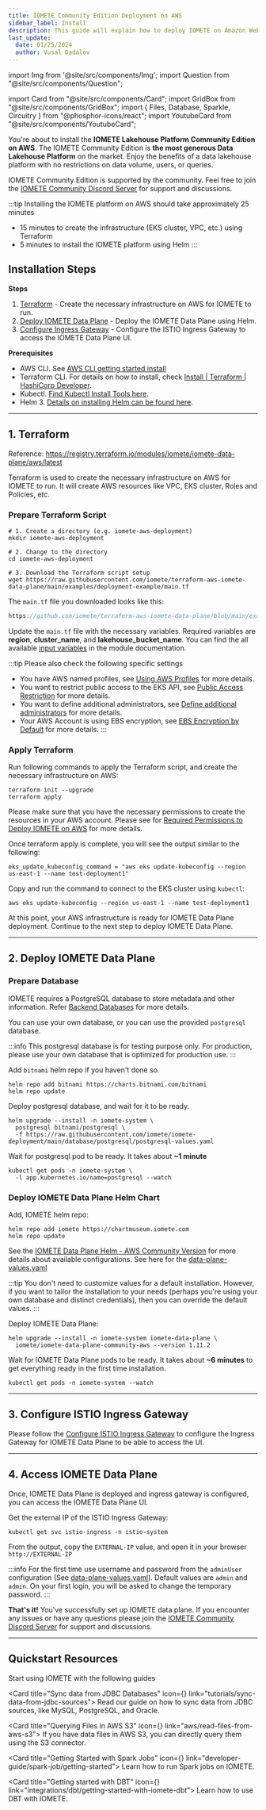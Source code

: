 ```yaml
---
title: IOMETE Community Edition Deployment on AWS
sidebar_label: Install
description: This guide will explain how to deploy IOMETE on Amazon Web Services using the AWS CLI and Terraform command line tools
last_update:
  date: 01/25/2024
  author: Vusal Dadalov
---
```


import Img from '@site/src/components/Img';
import Question from "@site/src/components/Question";

import Card from "@site/src/components/Card";
import GridBox from "@site/src/components/GridBox";
import { Files, Database, Sparkle, Circuitry } from "@phosphor-icons/react";
import YoutubeCard from "@site/src/components/YoutubeCard";

You're about to install the **IOMETE Lakehouse Platform Community Edition on AWS**. The IOMETE Community Edition is **the most generous Data Lakehouse Platform** on the market. Enjoy the benefits of a data lakehouse platform with no
restrictions on data volume, users, or queries.

IOMETE Community Edition is supported by the community. Feel free to join
the [IOMETE Community Discord Server](https://discord.gg/26GeyJx3Ut) for support and discussions.

:::tip Installing the IOMETE platform on AWS should take approximately 25 minutes

- 15 minutes to create the infrastructure (EKS cluster, VPC, etc.) using Terraform
- 5 minutes to install the IOMETE platform using Helm
  :::

<YoutubeCard link="https://www.youtube.com/embed/gNtZrnKNg4Y" title="Install IOMETE Community Edition on AWS: Free Data Lakehouse Tutorial" />

## Installation Steps

**Steps**

1. [Terraform](#1-terraform) - Create the necessary infrastructure on AWS for IOMETE to run.
2. [Deploy IOMETE Data Plane](#2-deploy-iomete-data-plane) - Deploy the IOMETE Data Plane using Helm.
3. [Configure Ingress Gateway](#3-configure-istio-ingress-gateway) - Configure the ISTIO Ingress Gateway to access the
   IOMETE Data Plane UI.

**Prerequisites**

- AWS CLI.
  See [AWS CLI getting started install](https://docs.aws.amazon.com/cli/latest/userguide/getting-started-install.html)
- Terraform CLI. For details on how to install,
  check [Install | Terraform | HashiCorp Developer](https://developer.hashicorp.com/terraform/install).
- Kubectl. [Find Kubectl Install Tools here](https://kubernetes.io/docs/tasks/tools/).
- Helm 3. [Details on installing Helm can be found here](https://helm.sh/docs/intro/install/).

---

## 1. Terraform

Reference: https://registry.terraform.io/modules/iomete/iomete-data-plane/aws/latest

Terraform is used to create the necessary infrastructure on AWS for IOMETE to run. It will create AWS resources like
VPC, EKS cluster, Roles and Policies, etc.

### Prepare Terraform Script

```shell
# 1. Create a directory (e.g. iomete-aws-deployment)
mkdir iomete-aws-deployment

# 2. Change to the directory
cd iomete-aws-deployment

# 3. Download the Terraform script setup
wget https://raw.githubusercontent.com/iomete/terraform-aws-iomete-data-plane/main/examples/deployment-example/main.tf
```

The `main.tf` file you downloaded looks like this:

```js reference showLineNumbers title="main.tf"
https://github.com/iomete/terraform-aws-iomete-data-plane/blob/main/examples/deployment-example/main.tf
```

Update the `main.tf` file with the necessary variables.
Required variables are **region**, **cluster_name**, and **lakehouse_bucket_name**.
You can find the all
available [input variables](https://registry.terraform.io/modules/iomete/iomete-data-plane/aws/latest?tab=inputs) in the
module documentation.

:::tip Please also check the following specific settings

- You have AWS named profiles, see [Using AWS Profiles](aws-advanced-settings#using-aws-profiles) for more details.
- You want to restrict public access to the EKS API,
  see [Public Access Restriction](aws-advanced-settings#public-access-restriction) for more details.
- You want to define additional administrators,
  see [Define additional administrators](aws-advanced-settings#define-additional-administrators) for more details.
- Your AWS Account is using EBS encryption,
  see [EBS Encryption by Default](aws-advanced-settings#ebs-encryption-by-default) for more details.
  :::

### Apply Terraform

Run following commands to apply the Terraform script, and create the necessary infrastructure on AWS:

```shell showLineNumbers
terraform init --upgrade
terraform apply
```

Please make sure that you have the necessary permissions to create the resources in your AWS account. Please see
for [Required Permissions to Deploy IOMETE on AWS](permissions) for more details.

Once terraform apply is complete, you will see the output similar to the following:

```shell showLineNumbers
eks_update_kubeconfig_command = "aws eks update-kubeconfig --region us-east-1 --name test-deployment1"
```

Copy and run the command to connect to the EKS cluster using `kubectl`:

```shell showLineNumbers
aws eks update-kubeconfig --region us-east-1 --name test-deployment1
```

At this point, your AWS infrastructure is ready for IOMETE Data Plane deployment. Continue to the next step to deploy
IOMETE Data Plane.

---

## 2. Deploy IOMETE Data Plane

### Prepare Database

IOMETE requires a PostgreSQL database to store metadata and other information. Refer [Backend Databases](/deployment/backend-databases) for more details.

You can use your own database, or you can use the provided `postgresql` database.

:::info
This postgresql database is for testing purpose only. For production, please use your own database that is optimized for production use.
:::

Add `bitnami` helm repo if you haven't done so.

```shell showLineNumbers
helm repo add bitnami https://charts.bitnami.com/bitnami
helm repo update
```

Deploy postgresql database, and wait for it to be ready.

```shell
helm upgrade --install -n iomete-system \
  postgresql bitnami/postgresql \
  -f https://raw.githubusercontent.com/iomete/iomete-deployment/main/database/postgresql/postgresql-values.yaml
```

Wait for postgresql pod to be ready. It takes about **~1 minute**

```shell
kubectl get pods -n iomete-system \
  -l app.kubernetes.io/name=postgresql --watch
```

### Deploy IOMETE Data Plane Helm Chart

Add, IOMETE helm repo:

```shell
helm repo add iomete https://chartmuseum.iomete.com
helm repo update
```

See
the [IOMETE Data Plane Helm - AWS Community Version](https://github.com/iomete/iomete-deployment/blob/main/aws/data-plane-helm/readme.md)
for more details about available configurations.
See here for
the [data-plane-values.yaml](https://github.com/iomete/iomete-deployment/blob/main/aws/data-plane-helm/data-plane-values.yaml)

:::tip
You don't need to customize values for a default installation. However, if you want to tailor the installation to your
needs (perhaps you're using your own database and distinct credentials), then you can override the default values.
:::

Deploy IOMETE Data Plane:

```shell
helm upgrade --install -n iomete-system iomete-data-plane \
  iomete/iomete-data-plane-community-aws --version 1.11.2
```

Wait for IOMETE Data Plane pods to be ready. It takes about **~6 minutes** to get everything ready in the first time
installation.

```shell
kubectl get pods -n iomete-system --watch
```

---

## 3. Configure ISTIO Ingress Gateway

Please follow the [Configure ISTIO Ingress Gateway](/deployment/configure-ingress) to configure the Ingress Gateway for
IOMETE Data Plane to be able to access the UI.

---

## 4. Access IOMETE Data Plane

Once, IOMETE Data Plane is deployed and ingress gateway is configured, you can access the IOMETE Data Plane UI.

Get the external IP of the ISTIO Ingress Gateway:

```shell
kubectl get svc istio-ingress -n istio-system
```

From the output, copy the `EXTERNAL-IP` value, and open it in your browser `http://EXTERNAL-IP`

:::info
For the first time use username and password from the `adminUser` configuration (See [data-plane-values.yaml](https://github.com/iomete/iomete-deployment/blob/main/aws/data-plane-helm/data-plane-values.yaml)). Default values
are `admin` and `admin`. On your first login, you will be asked to change the temporary password.
:::

**That's it!** You've successfully set up IOMETE data plane. If you encounter any issues or have any questions
please join the [IOMETE Community Discord Server](https://discord.gg/26GeyJx3Ut) for support and discussions.

---

## Quickstart Resources

Start using IOMETE with the following guides

<GridBox>

<Card title="Sync data from JDBC Databases" icon={<Database />} link="tutorials/sync-data-from-jdbc-sources">
Read our guide on how to sync data from JDBC sources, like MySQL, PostgreSQL, and Oracle.
</Card>

<Card title="Querying Files in AWS S3" icon={<Files />} link="aws/read-files-from-aws-s3">
If you have data files in AWS S3, you can directly query them using the S3 connector.
</Card>

<Card title="Getting Started with Spark Jobs" icon={<Sparkle />} link="developer-guide/spark-job/getting-started">
Learn how to run Spark jobs on IOMETE.
</Card>

<Card title="Getting started with DBT" icon={<Circuitry />} link="integrations/dbt/getting-started-with-iomete-dbt">
Learn how to use DBT with IOMETE.
</Card>

</GridBox>
